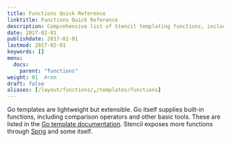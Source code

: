 ```yaml
---
title: Functions Quick Reference
linktitle: Functions Quick Reference
description: Comprehensive list of Stencil templating functions, including basic and advanced usage examples.
date: 2017-02-01
publishdate: 2017-02-01
lastmod: 2017-02-01
keywords: []
menu:
  docs:
    parent: "functions"
weight: 01	#rem
draft: false
aliases: [/layout/functions/,/templates/functions]
---
```


Go templates are lightweight but extensible. Go itself supplies built-in functions, including comparison operators and other basic tools. These are listed in the [Go template documentation][gofuncs]. Stencil exposes more functions through [Sprig](sprig) and some itself.

[gofuncs]: https://golang.org/pkg/text/template/#hdr-Functions
[sprig]: http://masterminds.github.io/sprig/
